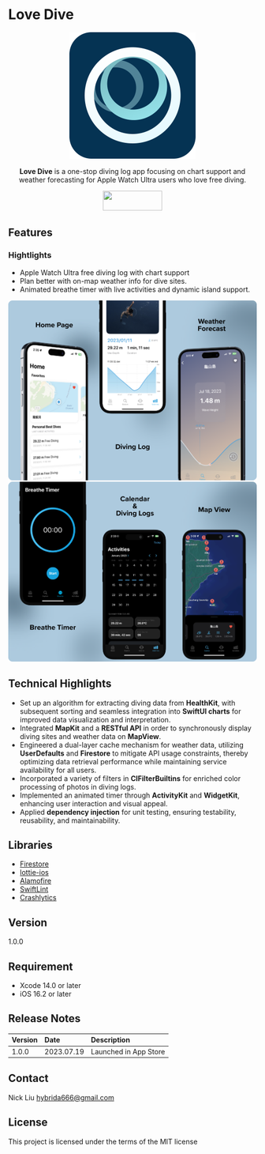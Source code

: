 # Love Dive

<p align="center">
<img src="https://github.com/nick-maker/Love-Dive/blob/main/Screenshots/Logo.png" width="256" height="256"/>
</p>

<p align="center">
  <b>Love Dive</b> is a one-stop diving log app focusing on chart support and weather forecasting for Apple Watch Ultra users who love free diving.
</p>

<p align="center"><a href="https://apps.apple.com/tw/app/love-dive/id6450437347?l=en-GB">
<img src="https://i.imgur.com/X9tPvTS.png" width="120" height="40"/>
</a></p>


## Features

### Hightlights
- Apple Watch Ultra free diving log with chart support
- Plan better with on-map weather info for dive sites. 
- Animated breathe timer with live activities and dynamic island support.

<img src="https://github.com/nick-maker/Love-Dive/blob/main/Screenshots/1359.png" width="1080" height=""/>

<img src="https://github.com/nick-maker/Love-Dive/blob/main/Screenshots/1360.png" width="1080" height=""/>

## Technical Highlights
- Set up an algorithm for extracting diving data from **HealthKit**, with subsequent sorting and seamless integration into **SwiftUI charts** for improved data visualization and interpretation.
- Integrated **MapKit** and a **RESTful API** in order to synchronously display diving sites and weather data on **MapView**.
- Engineered a dual-layer cache mechanism for weather data, utilizing **UserDefaults** and **Firestore** to mitigate API usage constraints, thereby optimizing data retrieval performance while maintaining service availability for all users.
- Incorporated a variety of filters in **CIFilterBuiltins** for enriched color processing of photos in diving logs.
- Implemented an animated timer through **ActivityKit** and **WidgetKit**, enhancing user interaction and visual appeal.
- Applied **dependency injection** for unit testing, ensuring testability, reusability, and maintainability.


## Libraries
- [Firestore](https://firebase.google.com/products/firestore?gclid=Cj0KCQiA-qGNBhD3ARIsAO_o7ynVqh2xVTgG6WIKFSfdCN4x9lHJrit2kdCT99IfZPNxPPbbtPHr6qsaAv4lEALw_wcB&gclsrc=aw.ds)
- [lottie-ios](https://github.com/airbnb/lottie-ios)
- [Alamofire](https://github.com/Alamofire/Alamofire)
- [SwiftLint](https://github.com/realm/SwiftLint)
- [Crashlytics](https://firebase.google.com/products/crashlytics?hl=en)


## Version
1.0.0


## Requirement
- Xcode 14.0 or later
- iOS 16.2 or later


## Release Notes
| Version | Date | Description                                                                                     |
| :-------| :----|:------------------------------------------------------------------------------------------------|
| 1.0.0   | 2023.07.19 | Launched in App Store|


## Contact

Nick Liu
[hybrida666@gmail.com](hybrida666@gmail.com)

## License

This project is licensed under the terms of the MIT license